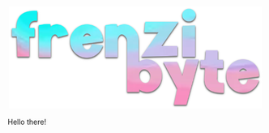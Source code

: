 <p align="center">
  <img src="https://github.com/frenzibyte/frenzibyte/blob/master/frenzibyte-text.png?raw=true" width=500/>
</p>

Hello there!
